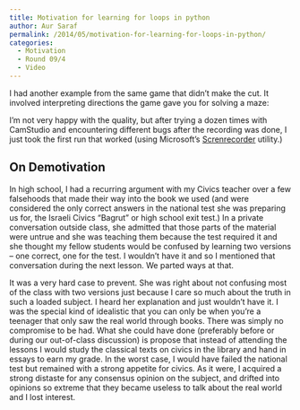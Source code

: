 ```yaml
---
title: Motivation for learning for loops in python
author: Aur Saraf
permalink: /2014/05/motivation-for-learning-for-loops-in-python/
categories:
  - Motivation
  - Round 09/4
  - Video
---
```

I had another example from the same game that didn&#8217;t make the cut. It involved interpreting directions the game gave you for solving a maze:



I&#8217;m not very happy with the quality, but after trying a dozen times with CamStudio and encountering different bugs after the recording was done, I just took the first run that worked (using Microsoft&#8217;s [Screnrecorder][1] utility.)

## On Demotivation

In high school, I had a recurring argument with my Civics teacher over a few falsehoods that made their way into the book we used (and were considered the only correct answers in the national test she was preparing us for, the Israeli Civics &#8220;Bagrut&#8221; or high school exit test.) In a private conversation outside class, she admitted that those parts of the material were untrue and she was teaching them because the test required it and she thought my fellow students would be confused by learning two versions &#8211; one correct, one for the test. I wouldn&#8217;t have it and so I mentioned that conversation during the next lesson. We parted ways at that.

It was a very hard case to prevent. She was right about not confusing most of the class with two versions just because I care so much about the truth in such a loaded subject. I heard her explanation and just wouldn&#8217;t have it. I was the special kind of idealistic that you can only be when you&#8217;re a teenager that only saw the real world through books. There was simply no compromise to be had. What she could have done (preferably before or during our out-of-class discussion) is propose that instead of attending the lessons I would study the classical texts on civics in the library and hand in essays to earn my grade. In the worst case, I would have failed the national test but remained with a strong appetite for civics. As it were, I acquired a strong distaste for any consensus opinion on the subject, and drifted into opinions so extreme that they became useless to talk about the real world and I lost interest.

 [1]: http://technet.microsoft.com/en-us/magazine/2009.03.utilityspotlight2.aspx
